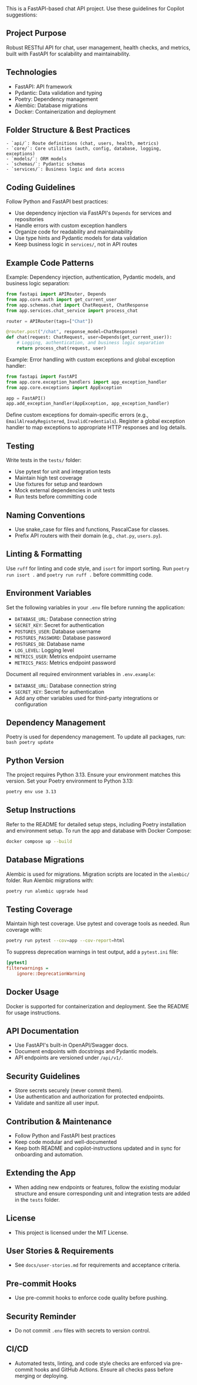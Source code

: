 <!-- Use this file to provide workspace-specific custom instructions to Copilot. For more details, visit https://code.visualstudio.com/docs/copilot/copilot-customization#_use-a-githubcopilotinstructionsmd-file -->

This is a FastAPI-based chat API project. Use these guidelines for Copilot suggestions:

## Project Purpose
Robust RESTful API for chat, user management, health checks, and metrics, built with FastAPI for scalability and maintainability.

## Technologies
- FastAPI: API framework
- Pydantic: Data validation and typing
- Poetry: Dependency management
- Alembic: Database migrations
- Docker: Containerization and deployment

## Folder Structure & Best Practices
	- `api/`: Route definitions (chat, users, health, metrics)
	- `core/`: Core utilities (auth, config, database, logging, exceptions)
	- `models/`: ORM models
	- `schemas/`: Pydantic schemas
	- `services/`: Business logic and data access

## Coding Guidelines
Follow Python and FastAPI best practices:
- Use dependency injection via FastAPI's `Depends` for services and repositories
- Handle errors with custom exception handlers
- Organize code for readability and maintainability
- Use type hints and Pydantic models for data validation
- Keep business logic in `services/`, not in API routes

## Example Code Patterns
Example: Dependency injection, authentication, Pydantic models, and business logic separation:
```python
from fastapi import APIRouter, Depends
from app.core.auth import get_current_user
from app.schemas.chat import ChatRequest, ChatResponse
from app.services.chat_service import process_chat

router = APIRouter(tags=["Chat"])

@router.post("/chat", response_model=ChatResponse)
def chat(request: ChatRequest, user=Depends(get_current_user)):
	# Logging, authentication, and business logic separation
	return process_chat(request, user)
```

Example: Error handling with custom exceptions and global exception handler:
```python
from fastapi import FastAPI
from app.core.exception_handlers import app_exception_handler
from app.core.exceptions import AppException

app = FastAPI()
app.add_exception_handler(AppException, app_exception_handler)
```

Define custom exceptions for domain-specific errors (e.g., `EmailAlreadyRegistered`, `InvalidCredentials`).
Register a global exception handler to map exceptions to appropriate HTTP responses and log details.

## Testing
Write tests in the `tests/` folder:
- Use pytest for unit and integration tests
- Maintain high test coverage
- Use fixtures for setup and teardown
- Mock external dependencies in unit tests
- Run tests before committing code

## Naming Conventions
- Use snake_case for files and functions, PascalCase for classes.
- Prefix API routers with their domain (e.g., `chat.py`, `users.py`).

## Linting & Formatting
Use `ruff` for linting and code style, and `isort` for import sorting.
Run `poetry run isort .` and `poetry run ruff .` before committing code.

## Environment Variables
Set the following variables in your `.env` file before running the application:
- `DATABASE_URL`: Database connection string
- `SECRET_KEY`: Secret for authentication
- `POSTGRES_USER`: Database username
- `POSTGRES_PASSWORD`: Database password
- `POSTGRES_DB`: Database name
- `LOG_LEVEL`: Logging level
- `METRICS_USER`: Metrics endpoint username
- `METRICS_PASS`: Metrics endpoint password

Document all required environment variables in `.env.example`:
- `DATABASE_URL`: Database connection string
- `SECRET_KEY`: Secret for authentication
- Add any other variables used for third-party integrations or configuration

## Dependency Management
Poetry is used for dependency management. To update all packages, run:
	```bash
	poetry update
	```

## Python Version
The project requires Python 3.13. Ensure your environment matches this version.
Set your Poetry environment to Python 3.13:
```sh
poetry env use 3.13
```

## Setup Instructions
Refer to the README for detailed setup steps, including Poetry installation and environment setup.
To run the app and database with Docker Compose:
```sh
docker compose up --build
```

## Database Migrations
Alembic is used for migrations. Migration scripts are located in the `alembic/` folder.
Run Alembic migrations with:
```sh
poetry run alembic upgrade head
```

## Testing Coverage
Maintain high test coverage. Use pytest and coverage tools as needed.
Run coverage with:
```sh
poetry run pytest --cov=app --cov-report=html
```
To suppress deprecation warnings in test output, add a `pytest.ini` file:
```ini
[pytest]
filterwarnings =
    ignore::DeprecationWarning
```

## Docker Usage
Docker is supported for containerization and deployment. See the README for usage instructions.

## API Documentation
- Use FastAPI's built-in OpenAPI/Swagger docs.
- Document endpoints with docstrings and Pydantic models.
- API endpoints are versioned under `/api/v1/`.

## Security Guidelines
- Store secrets securely (never commit them).
- Use authentication and authorization for protected endpoints.
- Validate and sanitize all user input.

## Contribution & Maintenance
- Follow Python and FastAPI best practices
- Keep code modular and well-documented
- Keep both README and copilot-instructions updated and in sync for onboarding and automation.

## Extending the App
- When adding new endpoints or features, follow the existing modular structure and ensure corresponding unit and integration tests are added in the `tests` folder.

## License
- This project is licensed under the MIT License.

## User Stories & Requirements
- See `docs/user-stories.md` for requirements and acceptance criteria.

## Pre-commit Hooks
- Use pre-commit hooks to enforce code quality before pushing.

## Security Reminder
- Do not commit `.env` files with secrets to version control.

## CI/CD
- Automated tests, linting, and code style checks are enforced via pre-commit hooks and GitHub Actions. Ensure all checks pass before merging or deploying.
